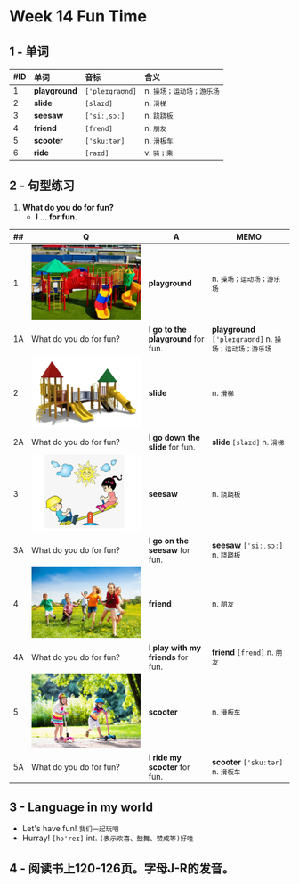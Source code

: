 # Week 14 Fun Time

## 1 - 单词

|#ID|单词|音标|含义|
|---|:---|:---|:---|
|1|**playground**|`['pleɪɡraʊnd]` |n. `操场；运动场；游乐场`|
|2|**slide**     |`[slaɪd]`       |n. `滑梯`|
|3|**seesaw**    |`['siːˌsɔː]`    |n. `跷跷板`|
|4|**friend**    |`[frend]`       |n. `朋友`|
|5|**scooter**   |`['skuːtər]`    |n. `滑板车`|
|6|**ride**      |`[raɪd]`        |v. `骑；乘`|

## 2 - 句型练习

1. **What do you do for fun?**
   * **I** ... **for fun**.

| ##|   Q| A|MEMO|
|---|---|---|---|
|  1|![playground](images/1401.png)|**playground**|n. `操场；运动场；游乐场`|
| 1A|What do you do for fun?|I **go to the playground** for fun.|**playground** `['pleɪɡraʊnd]` n. `操场；运动场；游乐场`|
|  2|![slide](images/1402.png)|**slide**|n. `滑梯`|
| 2A|What do you do for fun?|I **go down the slide** for fun.|**slide** `[slaɪd]` n. `滑梯`|
|  3|![seesaw](images/1403.png)|**seesaw**|n. `跷跷板`|
| 3A|What do you do for fun?|I **go on the seesaw** for fun.|**seesaw** `['siːˌsɔː]` n. `跷跷板`|
|  4|![friend](images/1404.png)|**friend**|n. `朋友`|
| 4A|What do you do for fun?|I **play with my friends** for fun.|**friend** `[frend]` n. `朋友`|
|  5|![scooter](images/1405.png)|**scooter**|n. `滑板车`|
| 5A|What do you do for fun?|I **ride my scooter** for fun.|**scooter** `['skuːtər]` n. `滑板车`|


## 3 - Language in my world

* Let's have fun! `我们一起玩吧`
* Hurray! `[hə'reɪ]` int. `(表示欢喜、鼓舞、赞成等)好哇`

## 4 - 阅读书上120-126页。字母J-R的发音。
